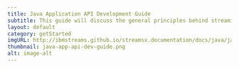 ```yaml
---
title: Java Application API Development Guide
subtitle: This guide will discuss the general principles behind streaming application development and demonstrate the benefits of the Java Application API in a sample application.
layout: default
category: getStarted
imgURL: http://ibmstreams.github.io/streamsx.documentation/docs/java/java-appapi-devguide/
thumbnail: java-app-api-dev-guide.png
alt: image-alt
---
```


